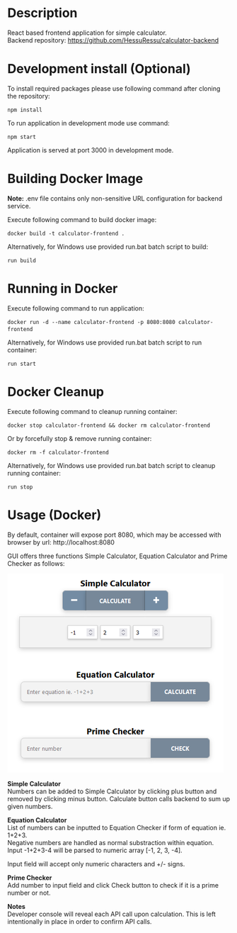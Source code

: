 # Description
React based frontend application for simple calculator.  
Backend repository: https://github.com/HessuRessu/calculator-backend

# Development install (Optional)

To install required packages please use following command after cloning the repository:
```
npm install
```

To run application in development mode use command:
```
npm start
```

Application is served at port 3000 in development mode.

# Building Docker Image

<b>Note:</b> .env file contains only non-sensitive URL configuration for backend service.

Execute following command to build docker image:
```
docker build -t calculator-frontend .
```

Alternatively, for Windows use provided run.bat batch script to build:
```
run build
```

# Running in Docker

Execute following command to run application:
```
docker run -d --name calculator-frontend -p 8080:8080 calculator-frontend
```

Alternatively, for Windows use provided run.bat batch script to run container:
```
run start
```

# Docker Cleanup

Execute following command to cleanup running container:
```
docker stop calculator-frontend && docker rm calculator-frontend
```

Or by forcefully stop & remove running container:
```
docker rm -f calculator-frontend
```

Alternatively, for Windows use provided run.bat batch script to cleanup running container:
```
run stop
```

# Usage (Docker)

By default, container will expose port 8080, which may be accessed with browser by url: http://localhost:8080

GUI offers three functions Simple Calculator, Equation Calculator and Prime Checker as follows:

![GUI Example](./img/GUI.png "Calculator frontend")

<b>Simple Calculator</b>  
Numbers can be added to Simple Calculator by clicking plus button and removed by clicking minus button. Calculate button calls backend to sum up given numbers.

<b>Equation Calculator</b>  
List of numbers can be inputted to Equation Checker if form of equation ie. 1+2+3.  
Negative numbers are handled as normal substraction within equation.  
Input -1+2+3-4 will be parsed to numeric array [-1, 2, 3, -4].

Input field will accept only numeric characters and +/- signs.

<b>Prime Checker</b>  
Add number to input field and click Check button to check if it is a prime number or not.

<b>Notes</b>  
Developer console will reveal each API call upon calculation. This is left intentionally in place in order to confirm API calls.
